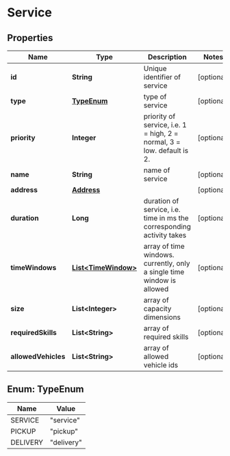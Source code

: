 
# Service

## Properties
Name | Type | Description | Notes
------------ | ------------- | ------------- | -------------
**id** | **String** | Unique identifier of service |  [optional]
**type** | [**TypeEnum**](#TypeEnum) | type of service |  [optional]
**priority** | **Integer** | priority of service, i.e. 1 &#x3D; high, 2 &#x3D; normal, 3 &#x3D; low. default is 2. |  [optional]
**name** | **String** | name of service |  [optional]
**address** | [**Address**](Address.md) |  |  [optional]
**duration** | **Long** | duration of service, i.e. time in ms the corresponding activity takes |  [optional]
**timeWindows** | [**List&lt;TimeWindow&gt;**](TimeWindow.md) | array of time windows. currently, only a single time window is allowed |  [optional]
**size** | **List&lt;Integer&gt;** | array of capacity dimensions |  [optional]
**requiredSkills** | **List&lt;String&gt;** | array of required skills |  [optional]
**allowedVehicles** | **List&lt;String&gt;** | array of allowed vehicle ids |  [optional]


<a name="TypeEnum"></a>
## Enum: TypeEnum
Name | Value
---- | -----
SERVICE | &quot;service&quot;
PICKUP | &quot;pickup&quot;
DELIVERY | &quot;delivery&quot;



